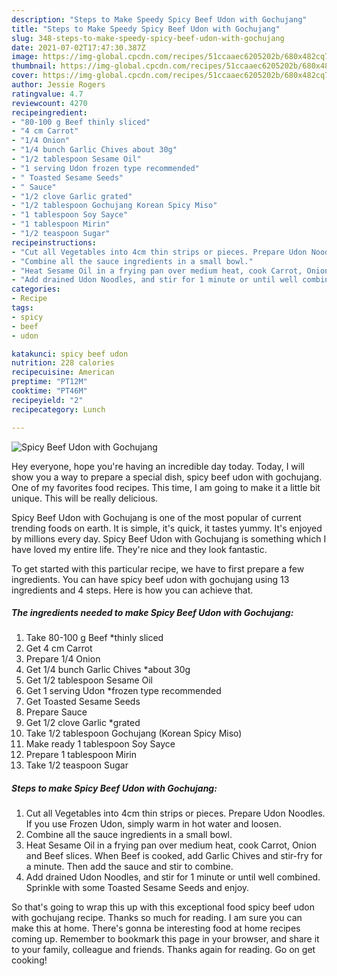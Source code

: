 ```yaml
---
description: "Steps to Make Speedy Spicy Beef Udon with Gochujang"
title: "Steps to Make Speedy Spicy Beef Udon with Gochujang"
slug: 348-steps-to-make-speedy-spicy-beef-udon-with-gochujang
date: 2021-07-02T17:47:30.387Z
image: https://img-global.cpcdn.com/recipes/51ccaaec6205202b/680x482cq70/spicy-beef-udon-with-gochujang-recipe-main-photo.jpg
thumbnail: https://img-global.cpcdn.com/recipes/51ccaaec6205202b/680x482cq70/spicy-beef-udon-with-gochujang-recipe-main-photo.jpg
cover: https://img-global.cpcdn.com/recipes/51ccaaec6205202b/680x482cq70/spicy-beef-udon-with-gochujang-recipe-main-photo.jpg
author: Jessie Rogers
ratingvalue: 4.7
reviewcount: 4270
recipeingredient:
- "80-100 g Beef thinly sliced"
- "4 cm Carrot"
- "1/4 Onion"
- "1/4 bunch Garlic Chives about 30g"
- "1/2 tablespoon Sesame Oil"
- "1 serving Udon frozen type recommended"
- " Toasted Sesame Seeds"
- " Sauce"
- "1/2 clove Garlic grated"
- "1/2 tablespoon Gochujang Korean Spicy Miso"
- "1 tablespoon Soy Sayce"
- "1 tablespoon Mirin"
- "1/2 teaspoon Sugar"
recipeinstructions:
- "Cut all Vegetables into 4cm thin strips or pieces. Prepare Udon Noodles. If you use Frozen Udon, simply warm in hot water and loosen."
- "Combine all the sauce ingredients in a small bowl."
- "Heat Sesame Oil in a frying pan over medium heat, cook Carrot, Onion and Beef slices. When Beef is cooked, add Garlic Chives and stir-fry for a minute. Then add the sauce and stir to combine."
- "Add drained Udon Noodles, and stir for 1 minute or until well combined. Sprinkle with some Toasted Sesame Seeds and enjoy."
categories:
- Recipe
tags:
- spicy
- beef
- udon

katakunci: spicy beef udon 
nutrition: 228 calories
recipecuisine: American
preptime: "PT12M"
cooktime: "PT46M"
recipeyield: "2"
recipecategory: Lunch

---
```



![Spicy Beef Udon with Gochujang](https://img-global.cpcdn.com/recipes/51ccaaec6205202b/680x482cq70/spicy-beef-udon-with-gochujang-recipe-main-photo.jpg)

Hey everyone, hope you're having an incredible day today. Today, I will show you a way to prepare a special dish, spicy beef udon with gochujang. One of my favorites food recipes. This time, I am going to make it a little bit unique. This will be really delicious.



Spicy Beef Udon with Gochujang is one of the most popular of current trending foods on earth. It is simple, it's quick, it tastes yummy. It's enjoyed by millions every day. Spicy Beef Udon with Gochujang is something which I have loved my entire life. They're nice and they look fantastic.


To get started with this particular recipe, we have to first prepare a few ingredients. You can have spicy beef udon with gochujang using 13 ingredients and 4 steps. Here is how you can achieve that.

<!--inarticleads1-->

##### The ingredients needed to make Spicy Beef Udon with Gochujang:

1. Take 80-100 g Beef *thinly sliced
1. Get 4 cm Carrot
1. Prepare 1/4 Onion
1. Get 1/4 bunch Garlic Chives *about 30g
1. Get 1/2 tablespoon Sesame Oil
1. Get 1 serving Udon *frozen type recommended
1. Get  Toasted Sesame Seeds
1. Prepare  Sauce
1. Get 1/2 clove Garlic *grated
1. Take 1/2 tablespoon Gochujang (Korean Spicy Miso)
1. Make ready 1 tablespoon Soy Sayce
1. Prepare 1 tablespoon Mirin
1. Take 1/2 teaspoon Sugar




<!--inarticleads2-->

##### Steps to make Spicy Beef Udon with Gochujang:

1. Cut all Vegetables into 4cm thin strips or pieces. Prepare Udon Noodles. If you use Frozen Udon, simply warm in hot water and loosen.
1. Combine all the sauce ingredients in a small bowl.
1. Heat Sesame Oil in a frying pan over medium heat, cook Carrot, Onion and Beef slices. When Beef is cooked, add Garlic Chives and stir-fry for a minute. Then add the sauce and stir to combine.
1. Add drained Udon Noodles, and stir for 1 minute or until well combined. Sprinkle with some Toasted Sesame Seeds and enjoy.




So that's going to wrap this up with this exceptional food spicy beef udon with gochujang recipe. Thanks so much for reading. I am sure you can make this at home. There's gonna be interesting food at home recipes coming up. Remember to bookmark this page in your browser, and share it to your family, colleague and friends. Thanks again for reading. Go on get cooking!
